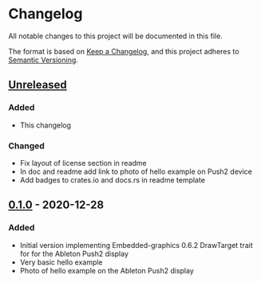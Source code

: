 # Changelog

All notable changes to this project will be documented in this file.

The format is based on [Keep a Changelog](https://keepachangelog.com/en/1.0.0/),
and this project adheres to [Semantic Versioning](https://semver.org/spec/v2.0.0.html).

## [Unreleased]

### Added

- This changelog

### Changed

- Fix layout of license section in readme
- In doc and readme add link to photo of hello example on Push2 device
- Add badges to crates.io and docs.rs in readme template

## [0.1.0] - 2020-12-28

### Added

- Initial version implementing Embedded-graphics 0.6.2 DrawTarget trait for for the Ableton Push2 display
- Very basic hello example
- Photo of hello example on the Ableton Push2 display

[unreleased]: https://github.com/mbracher/push2_display/compare/0.1.0...HEAD
[0.1.0]: https://github.com/mbracher/push2_display/releases/tag/0.1.0